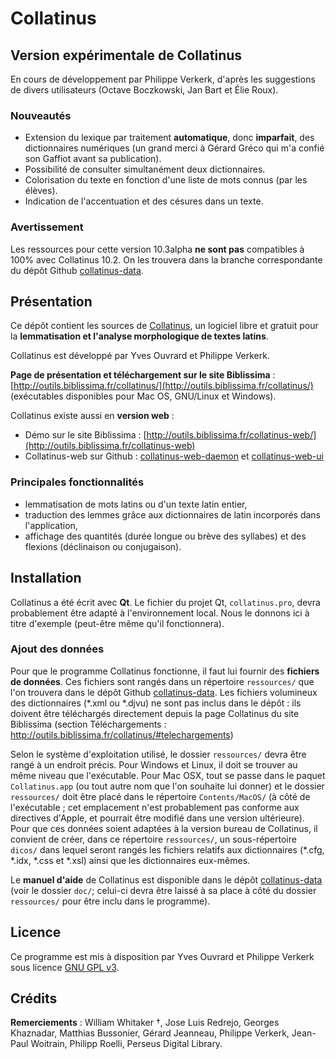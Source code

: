 # Collatinus

## Version expérimentale de Collatinus

En cours de développement par Philippe Verkerk, d'après les suggestions de divers utilisateurs (Octave Boczkowski, Jan Bart et Élie Roux).

### Nouveautés

- Extension du lexique par traitement **automatique**, donc **imparfait**, des dictionnaires numériques (un grand merci à Gérard Gréco qui m'a confié son Gaffiot avant sa publication).
- Possibilité de consulter simultanément deux dictionnaires.
- Colorisation du texte en fonction d'une liste de mots connus (par les élèves).
- Indication de l'accentuation et des césures dans un texte.

### Avertissement

Les ressources pour cette version 10.3alpha **ne sont pas** compatibles à 100% avec Collatinus 10.2. On les trouvera dans la branche correspondante du dépôt Github [collatinus-data](https://github.com/biblissima/collatinus-data).

## Présentation

Ce dépôt contient les sources de [Collatinus](http://outils.biblissima.fr/collatinus/), un logiciel libre et gratuit pour la **lemmatisation et l'analyse morphologique de textes latins**.

Collatinus est développé par Yves Ouvrard et Philippe Verkerk.

**Page de présentation et téléchargement sur le site Biblissima** : [http://outils.biblissima.fr/collatinus/](http://outils.biblissima.fr/collatinus/) (exécutables disponibles pour Mac OS, GNU/Linux et Windows).

Collatinus existe aussi en **version web** :
- Démo sur le site Biblissima : [http://outils.biblissima.fr/collatinus-web/](http://outils.biblissima.fr/collatinus-web)
- Collatinus-web sur Github : [collatinus-web-daemon](https://github.com/biblissima/collatinus-web-daemon) et [collatinus-web-ui](https://github.com/biblissima/collatinus-web-ui)

### Principales fonctionnalités

- lemmatisation de mots latins ou d'un texte latin entier,
- traduction des lemmes grâce aux dictionnaires de latin incorporés dans l'application,
- affichage des quantités (durée longue ou brève des syllabes) et des flexions (déclinaison ou conjugaison).

## Installation

Collatinus a été écrit avec **Qt**. Le fichier du projet Qt, `collatinus.pro`, devra probablement être adapté à l'environnement local. Nous le donnons ici à titre d'exemple (peut-être même qu'il fonctionnera).

### Ajout des données

Pour que le programme Collatinus fonctionne, il faut lui fournir des **fichiers de données**. Ces fichiers sont rangés dans un répertoire `ressources/` que l'on trouvera dans le dépôt Github [collatinus-data](https://github.com/biblissima/collatinus-data). Les fichiers volumineux des dictionnaires (*.xml ou *.djvu) ne sont pas inclus dans le dépôt : ils doivent être téléchargés directement depuis la page Collatinus du site Biblissima (section Téléchargements : http://outils.biblissima.fr/collatinus/#telechargements)

Selon le système d'exploitation utilisé, le dossier `ressources/` devra être rangé à un endroit précis. Pour Windows et Linux, il doit se trouver au même niveau que l'exécutable. Pour Mac OSX, tout se passe dans le paquet `Collatinus.app` (ou tout autre nom que l'on souhaite lui donner) et le dossier `ressources/` doit être placé dans le répertoire `Contents/MacOS/` (à côté de l'exécutable ; cet emplacement n'est probablement pas conforme aux directives d'Apple, et pourrait être modifié dans une version ultérieure). 
Pour que ces données soient adaptées à la version bureau de Collatinus, il convient de créer, dans ce répertoire `ressources/`, un sous-répertoire `dicos/` dans lequel seront rangés les fichiers relatifs aux dictionnaires (*.cfg, *.idx, *.css et *.xsl) ainsi que les dictionnaires eux-mêmes.

Le **manuel d'aide** de Collatinus est disponible dans le dépôt [collatinus-data](https://github.com/biblissima/collatinus-data) (voir le dossier `doc/`; celui-ci devra être laissé à sa place à côté du dossier `ressources/` pour être inclu dans le programme).


## Licence

Ce programme est mis à disposition par Yves Ouvrard et Philippe Verkerk sous licence [GNU GPL v3](http://www.gnu.org/licenses/gpl.html).

## Crédits

**Remerciements** : William Whitaker †, Jose Luis Redrejo, Georges Khaznadar, Matthias Bussonier, Gérard Jeanneau, Philippe Verkerk, Jean-Paul Woitrain, Philipp Roelli, Perseus Digital Library.
